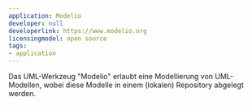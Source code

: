 ```yaml
---
application: Modelio
developer: null
developerlink: https://www.modelio.org
licensingmodel: open source
tags:
- application
---
```

Das UML-Werkzeug "Modelio" erlaubt eine Modellierung von UML-Modellen, wobei diese Modelle in einem (lokalen) Repository abgelegt werden.
